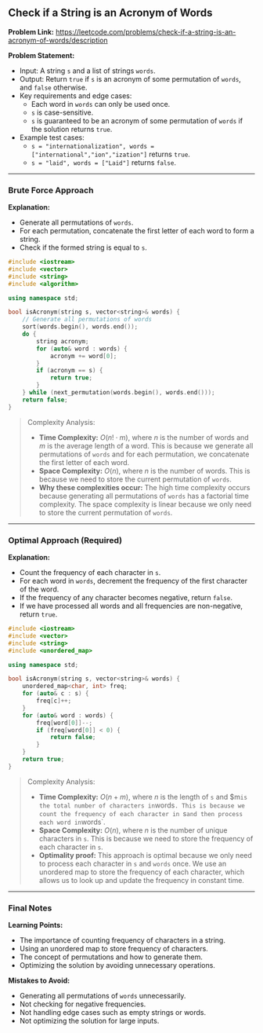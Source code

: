 ## Check if a String is an Acronym of Words

**Problem Link:** https://leetcode.com/problems/check-if-a-string-is-an-acronym-of-words/description

**Problem Statement:**
- Input: A string `s` and a list of strings `words`.
- Output: Return `true` if `s` is an acronym of some permutation of `words`, and `false` otherwise.
- Key requirements and edge cases:
  - Each word in `words` can only be used once.
  - `s` is case-sensitive.
  - `s` is guaranteed to be an acronym of some permutation of `words` if the solution returns `true`.
- Example test cases:
  - `s = "internationalization", words = ["international","ion","ization"]` returns `true`.
  - `s = "laid", words = ["Laid"]` returns `false`.

---

### Brute Force Approach

**Explanation:**
- Generate all permutations of `words`.
- For each permutation, concatenate the first letter of each word to form a string.
- Check if the formed string is equal to `s`.

```cpp
#include <iostream>
#include <vector>
#include <string>
#include <algorithm>

using namespace std;

bool isAcronym(string s, vector<string>& words) {
    // Generate all permutations of words
    sort(words.begin(), words.end());
    do {
        string acronym;
        for (auto& word : words) {
            acronym += word[0];
        }
        if (acronym == s) {
            return true;
        }
    } while (next_permutation(words.begin(), words.end()));
    return false;
}
```

> Complexity Analysis:
> - **Time Complexity:** $O(n! \cdot m)$, where $n$ is the number of words and $m$ is the average length of a word. This is because we generate all permutations of `words` and for each permutation, we concatenate the first letter of each word.
> - **Space Complexity:** $O(n)$, where $n$ is the number of words. This is because we need to store the current permutation of `words`.
> - **Why these complexities occur:** The high time complexity occurs because generating all permutations of `words` has a factorial time complexity. The space complexity is linear because we only need to store the current permutation of `words`.

---

### Optimal Approach (Required)

**Explanation:**
- Count the frequency of each character in `s`.
- For each word in `words`, decrement the frequency of the first character of the word.
- If the frequency of any character becomes negative, return `false`.
- If we have processed all words and all frequencies are non-negative, return `true`.

```cpp
#include <iostream>
#include <vector>
#include <string>
#include <unordered_map>

using namespace std;

bool isAcronym(string s, vector<string>& words) {
    unordered_map<char, int> freq;
    for (auto& c : s) {
        freq[c]++;
    }
    for (auto& word : words) {
        freq[word[0]]--;
        if (freq[word[0]] < 0) {
            return false;
        }
    }
    return true;
}
```

> Complexity Analysis:
> - **Time Complexity:** $O(n + m)$, where $n$ is the length of `s` and $m` is the total number of characters in `words`. This is because we count the frequency of each character in `s` and then process each word in `words`.
> - **Space Complexity:** $O(n)$, where $n$ is the number of unique characters in `s`. This is because we need to store the frequency of each character in `s`.
> - **Optimality proof:** This approach is optimal because we only need to process each character in `s` and `words` once. We use an unordered map to store the frequency of each character, which allows us to look up and update the frequency in constant time.

---

### Final Notes

**Learning Points:**
- The importance of counting frequency of characters in a string.
- Using an unordered map to store frequency of characters.
- The concept of permutations and how to generate them.
- Optimizing the solution by avoiding unnecessary operations.

**Mistakes to Avoid:**
- Generating all permutations of `words` unnecessarily.
- Not checking for negative frequencies.
- Not handling edge cases such as empty strings or words.
- Not optimizing the solution for large inputs.